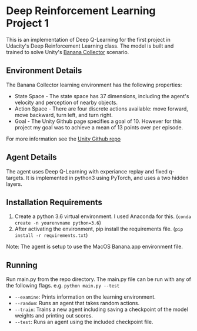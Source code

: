 # Deep Reinforcement Learning Project 1
This is an implementation of Deep Q-Learning for the first project in Udacity's Deep Reinforcement Learning class.  The model is built and trained to solve Unity's [Banana Collector](https://github.com/Unity-Technologies/ml-agents/blob/master/docs/Learning-Environment-Examples.md#banana-collector) scenario.


## Environment Details
The Banana Collector learning environment has the following properties:

  * State Space - The state space has 37 dimensions, including the agent's velocity and perception of nearby objects.
  * Action Space - There are four discrete actions available: move forward, move backward, turn left, and turn right.
  * Goal - The Unity Github page specifies a goal of 10.  However for this project my goal was to achieve a mean of 13 points over per episode.

For more information see the [Unity Github repo](https://github.com/Unity-Technologies/ml-agents/blob/master/docs/Learning-Environment-Examples.md#banana-collector)

## Agent Details
The agent uses Deep Q-Learning with experiance replay and fixed q-targets.  It is implemented in python3 using PyTorch, and uses a two hidden layers.

## Installation Requirements
  1. Create a python 3.6 virtual environment.  I used Anaconda for this. (`conda create -n yourenvname python=3.6`)
  2. After activating the environment, pip install the requirements file. (`pip install -r requirements.txt`)

Note: The agent is setup to use the MacOS Banana.app environment file.

## Running
Run main.py from the repo directory. The main.py file can be run with any of the following flags.
e.g. `python main.py --test`

* `--examine`: Prints information on the learning environment.
* `--random`: Runs an agent that takes random actions.
* `--train`: Trains a new agent including saving a checkpoint of the model weights and printing out scores.
* `--test`: Runs an agent using the included checkpoint file.
